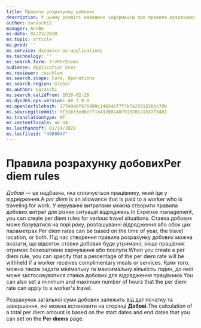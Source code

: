 ```yaml
---
title: Правила розрахунку добових
description: У цьому розділі наведено інформацію про правила розрахунку добових.
author: saraschi2
manager: AnnBe
ms.date: 02/23/2018
ms.topic: article
ms.prod: ''
ms.service: dynamics-ax-applications
ms.technology: ''
ms.search.form: TrvPerDiems
audience: Application User
ms.reviewer: roschlom
ms.search.scope: Core, Operations
ms.search.region: Global
ms.author: saraschi
ms.search.validFrom: 2016-02-28
ms.dyn365.ops.version: AX 7.0.0
ms.openlocfilehash: 177e0a6f676000c148346f7f7b7a2391326bc78b
ms.sourcegitcommit: 9f31b33ed6e7f1b49200a407913201a1337f3401
ms.translationtype: HT
ms.contentlocale: uk-UA
ms.lasthandoff: 01/14/2021
ms.locfileid: "4960047"
---
```

# <a name="per-diem-rules"></a><span data-ttu-id="85786-103">Правила розрахунку добових</span><span class="sxs-lookup"><span data-stu-id="85786-103">Per diem rules</span></span>

<span data-ttu-id="85786-104">*Добові* — це надбавка, яка сплачується працівнику, який їде у відрядження.</span><span class="sxs-lookup"><span data-stu-id="85786-104">A *per diem* is an allowance that is paid to a worker who is traveling for work.</span></span> <span data-ttu-id="85786-105">У керуванні витратами можна створити правила добових витрат для різних ситуацій відряджень.</span><span class="sxs-lookup"><span data-stu-id="85786-105">In Expense management, you can create per diem rules for various travel situations.</span></span> <span data-ttu-id="85786-106">Ставка добових може базуватися на порі року, розташуванні відрядження або обох цих параметрах.</span><span class="sxs-lookup"><span data-stu-id="85786-106">Per diem rates can be based on the time of year, the travel location, or both.</span></span> <span data-ttu-id="85786-107">Під час створення правила розрахунку добових можна вказати, що відсоток ставки добових буде утримано, якщо працівник отримає безкоштовне харчування або послуги.</span><span class="sxs-lookup"><span data-stu-id="85786-107">When you create a per diem rule, you can specify that a percentage of the per diem rate will be withheld if a worker receives complimentary meals or services.</span></span> <span data-ttu-id="85786-108">Крім того, можна також задати мінімальну та максимальну кількість годин, до якої може застосовуватися ставка добових для відрядження працівника.</span><span class="sxs-lookup"><span data-stu-id="85786-108">You can also set a minimum and maximum number of hours that the per diem rate can apply to a worker's travel.</span></span>

<span data-ttu-id="85786-109">Розрахунок загальної суми добових залежить від дат початку та завершення, які можна встановити на сторінці **Добові**.</span><span class="sxs-lookup"><span data-stu-id="85786-109">The calculation of a total per diem amount is based on the start dates and end dates that you can set on the **Per diems** page.</span></span>
